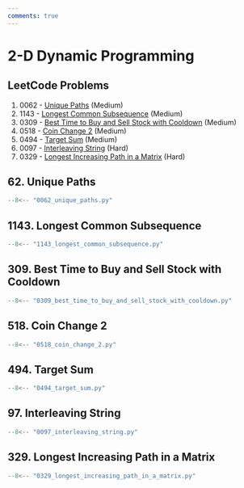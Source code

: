 ```yaml
---
comments: true
---
```


# 2-D Dynamic Programming

## LeetCode Problems

1. 0062 - [Unique Paths](https://leetcode.com/problems/unique-paths/) (Medium)
2. 1143 - [Longest Common Subsequence](https://leetcode.com/problems/longest-common-subsequence/) (Medium)
3. 0309 - [Best Time to Buy and Sell Stock with Cooldown](https://leetcode.com/problems/best-time-to-buy-and-sell-stock-with-cooldown/) (Medium)
4. 0518 - [Coin Change 2](https://leetcode.com/problems/coin-change-2/) (Medium)
5. 0494 - [Target Sum](https://leetcode.com/problems/target-sum/) (Medium)
6. 0097 - [Interleaving String](https://leetcode.com/problems/interleaving-string/) (Hard)
7. 0329 - [Longest Increasing Path in a Matrix](https://leetcode.com/problems/longest-increasing-path-in-a-matrix/) (Hard)

## 62. Unique Paths

```python
--8<-- "0062_unique_paths.py"
```

## 1143. Longest Common Subsequence

```python
--8<-- "1143_longest_common_subsequence.py"
```

## 309. Best Time to Buy and Sell Stock with Cooldown

```python
--8<-- "0309_best_time_to_buy_and_sell_stock_with_cooldown.py"
```

## 518. Coin Change 2

```python
--8<-- "0518_coin_change_2.py"
```

## 494. Target Sum

```python
--8<-- "0494_target_sum.py"
```

## 97. Interleaving String

```python
--8<-- "0097_interleaving_string.py"
```

## 329. Longest Increasing Path in a Matrix

```python
--8<-- "0329_longest_increasing_path_in_a_matrix.py"
```

